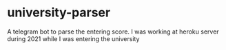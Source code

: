 # university-parser
A telegram bot to parse the entering score. I was working at heroku server during 2021 while I was entering the university
